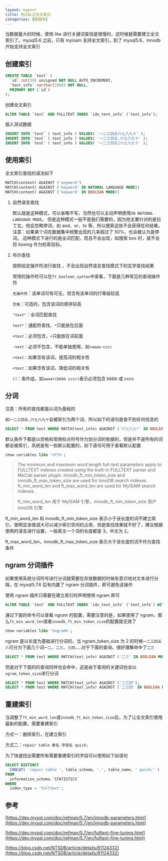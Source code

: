 ```yaml
---
layout: mypost
title: MySQL之全文索引
categories: [数据库]
---
```


当数据量大的时候，使用 like 进行关键词查找是很慢的，这时候就需要建立全文索引了。mysql5.6 之前，只有 myisam 支持全文索引。到了 mysql5.6，innodb 开始支持全文索引

## 创建索引

```sql
CREATE TABLE `test` (
  `id` int(10) unsigned NOT NULL AUTO_INCREMENT,
  `text_info` varchar(1000) NOT NULL,
  PRIMARY KEY (`id`)
);
```

创建全文索引

```sql
ALTER TABLE `test` ADD FULLTEXT INDEX `idx_text_info` (`text_info`);
```

插入测试数据

```sql
INSERT INTO `test` ( text_info ) VALUES( '一二三四五六七八九十' );
INSERT INTO `test` ( text_info ) VALUES( '一二三四五,六七八九十' );
INSERT INTO `test` ( text_info ) VALUES( '一二三四五|六七八九十' );
```

## 使用索引

全文索引查找的语法如下

```sql
MATCH(content) AGAINST ('keyword')
MATCH(content) AGAINST ('keyword' IN NATURAL LANGUAGE MODE))
MATCH(content) AGAINST ('keyword' IN BOOLEAN MODE))
```

1. 自然语言查找

   默认就是这种模式，可以省略不写，当然也可以主动声明使用`IN NATURAL LANGUAGE MODE`。
   但是这种模式一般不是我们需要的，因为他主要针对的是拉丁文。他会忽略停词，如 and、or、to 等，所以搜索这些不会获得任何结果。
   注意：如果某个词在数据集中频繁出现的几率超过了 50%，也会被认为是停词。
   这种模式下进行的是全词匹配，而且不会出现，如搜索 box 时，就不会将 boxing 作为检索目标。

2. 布尔查找

   按照给定操作符进行查找 ，不会出现自然语言查找模式下的玄学查找结果

   常用的操作符可以在`ft_boolean_syntax`中查看，下面是几种常见的查询操作符

   `无操作符`：该单词可有可无，但含有该单词的行等级较高

   `空格`：可选的，包含该词的顺序较高

   `"text"`：全词匹配查找

   `text*`：通配符查找，`*`只能放在后面

   `+text`：必须包含，`+`只能放在词前面

   `-text`：必须不包含，不能单独使用，如`+aaaa-cccc`

   `>text`：如果含有该词，提高词的相关性

   `<text`：如果含有该词，降低词的相关性

   `()`：条件组，如`aaaa+(bbbb cccc)`表示必须包含 bbbb 或 cccc

## 分词

注意：所有的查找都是以词为基础的

如`一二三四五,六七八九十`会被索引为两个词，所以如下的语句是查不到任何信息的

```sql
SELECT * FROM test WHERE MATCH(text_info) AGAINST ('六七八九*' IN BOOLEAN MODE);
```

默认条件下都是以空格和常用标点符号作为划分词的依据的，但是并不是所有的词都会被索引，系统是有一些默认配置的，如下语句可用于查看默认配置

```sql
show variables like '%ft%';
```

> The minimum and maximum word length full-text parameters apply to FULLTEXT indexes created using the built-in FULLTEXT parser and MeCab parser plugin. innodb_ft_min_token_size and innodb_ft_max_token_size are used for InnoDB search indexes. ft_min_word_len and ft_max_word_len are used for MyISAM search indexes.

> ft_min_word_len 用于 MyISAM 引擎，innodb_ft_min_token_size 用户 InnoDB 引擎

ft_min_word_len 和 innodb_ft_min_token_size 表示小于该长度的词不建立索引，很明显该值调大可以减少索引空间的占用，但是查找效果就不好了，建议根据使用的语言进行设置，一般英文一个词的长度都是 3，中文为 2。

ft_max_word_len，innodb_ft_max_token_size 表示大于该长度的词不作为查找条件

## ngram 分词插件

如果使用系统分词符号进行分词就需要在存放数据的时候有意识地对文本进行分隔，在 mysql5.7.6 后有内置了 ngram 分词插件，即可避免该操作

使用 ngram 插件只需要在建立索引时声明使用 ngram 即可

```sql
ALTER TABLE `test` ADD FULLTEXT INDEX `idx_text_info` (`text_info`) WITH PARSER ngram;
```

通过下面的命令可以查看 ngram 的配置，需要注意的是，如果使用了 ngram，那么`ft_min_word_len`或者`innodb_ft_min_token_size`的配置就无效了

```sql
show variables like '%ngram%';
```

ngram 是以长度为基础进行分词的，当 ngram_token_size 为 2 的时候`一二三四五六`可分为下面几个词`一二`、`二三`、`三四`.....对于下面的查询，很好理解命中了`二三`

```sql
SELECT * FROM test WHERE MATCH(text_info) AGAINST ('二三' IN BOOLEAN MODE);
```

但是对于下面的的查询同样也会命中，这是由于查询的关键词也会以`ngram_token_size`进行分词

```sql
SELECT * FROM test WHERE MATCH(text_info) AGAINST ('二三四');
SELECT * FROM test WHERE MATCH(text_info) AGAINST ('二三四' IN BOOLEAN MODE);
```

## 重建索引

当调整了`ft_min_word_len`或`innodb_ft_min_token_size`后，为了让全文索引使用最新的配置，需要重建索引

方式一：删除索引，在建立索引

方式二：`repair table 表名.字段名 quick;`

为了快速找出需要所有需要重建索引的字段可以使用如下如语句

```sql
SELECT DISTINCT
  CONCAT( 'repair table ', table_schema, '.', table_name, ' quick;' )
FROM
  information_schema.`STATISTICS`
WHERE
  index_type = 'fulltext';
```

## 参考

[https://dev.mysql.com/doc/refman/5.7/en/innodb-parameters.html](https://dev.mysql.com/doc/refman/5.7/en/innodb-parameters.html)

[https://dev.mysql.com/doc/refman/5.7/en/fulltext-fine-tuning.html](https://dev.mysql.com/doc/refman/5.7/en/fulltext-fine-tuning.html)

[https://blog.csdn.net/NTSDB/article/details/81124332](https://blog.csdn.net/NTSDB/article/details/81124332)
